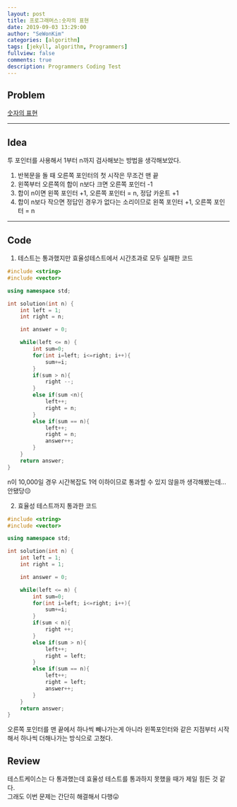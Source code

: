 ```yaml
---
layout: post
title: 프로그래머스:숫자의 표현
date: 2019-09-03 13:29:00
author: "SeWonKim"
categories: [algorithm]
tags: [jekyll, algorithm, Programmers]
fullview: false
comments: true
description: Programmers Coding Test
---
```


## Problem

[숫자의 표현](https://programmers.co.kr/learn/courses/30/lessons/12924)

---

## Idea

투 포인터를 사용해서 1부터 n까지 검사해보는 방법을 생각해보았다.

1. 반복문을 돌 때 오른쪽 포인터의 첫 시작은 무조건 맨 끝
2. 왼쪽부터 오른쪽의 합이 n보다 크면 오른쪽 포인터 -1
3. 합이 n이면 왼쪽 포인터 +1, 오른쪽 포인터 = n, 정답 카운트 +1
4. 합이 n보다 작으면 정답인 경우가 없다는 소리이므로 왼쪽 포인터 +1, 오른쪽 포인터 = n

---

## Code

1. 테스트는 통과했지만 효율성테스트에서 시간초과로 모두 실패한 코드

```cpp
#include <string>
#include <vector>

using namespace std;

int solution(int n) {
    int left = 1;
    int right = n;

    int answer = 0;

    while(left <= n) {
        int sum=0;
        for(int i=left; i<=right; i++){
            sum+=i;
        }
        if(sum > n){
            right --;
        }
        else if(sum <n){
            left++;
            right = n;
        }
        else if(sum == n){
            left++;
            right = n;
            answer++;
        }
    }
    return answer;
}
```

n이 10,000일 경우 시간복잡도 1억 이하이므로 통과할 수 있지 않을까 생각해봤는데... 안됐당😔

2. 효율성 테스트까지 통과한 코드

```cpp
#include <string>
#include <vector>

using namespace std;

int solution(int n) {
    int left = 1;
    int right = 1;

    int answer = 0;

    while(left <= n) {
        int sum=0;
        for(int i=left; i<=right; i++){
            sum+=i;
        }
        if(sum < n){
            right ++;
        }
        else if(sum > n){
            left++;
            right = left;
        }
        else if(sum == n){
            left++;
            right = left;
            answer++;
        }
    }
    return answer;
}
```

오른쪽 포인터를 맨 끝에서 하나씩 빼나가는게 아니라 왼쪽포인터와 같은 지점부터 시작해서 하나씩 더해나가는 방식으로 고쳤다.

## Review

테스트케이스는 다 통과했는데 효율성 테스트를 통과하지 못했을 때가 제일 힘든 것 같다.  
그래도 이번 문제는 간단히 해결해서 다행😛
